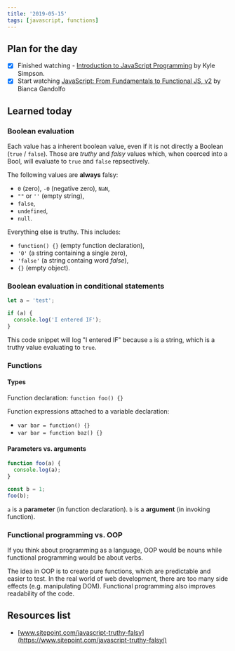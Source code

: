 ```yaml
---
title: '2019-05-15'
tags: [javascript, functions]
---
```


## Plan for the day

- [x] Finished watching - [Introduction to JavaScript Programming](https://frontendmasters.com/courses/javascript-basics/) by Kyle Simpson.
- [x] Start watching [JavaScript: From Fundamentals to Functional JS, v2](https://frontendmasters.com/courses/js-fundamentals-functional-v2/) by Bianca Gandolfo

## Learned today

### Boolean evaluation

Each value has a inherent boolean value, even if it is not directly a Boolean (`true` / `false`). Those are _truthy_ and _falsy_ values which, when coerced into a Bool, will evaluate to `true` and `false` repsectively.

The following values are **always** falsy:

- `0` (zero), `-0` (negative zero), `NaN`,
- `""` or `''` (empty string),
- `false`,
- `undefined`,
- `null`.

Everything else is truthy. This includes:

- `function() {}` (empty function declaration),
- `'0'` (a string containing a single zero),
- `'false'` (a string containg word _false_),
- `{}` (empty object).

### Boolean evaluation in conditional statements

```javascript
let a = 'test';

if (a) {
  console.log('I entered IF');
}
```

This code snippet will log "I entered IF" because `a` is a string, which is a truthy value evaluating to `true`.

### Functions

#### Types

Function declaration: `function foo() {}`

Function expressions attached to a variable declaration:

- `var bar = function() {}`
- `var bar = function baz() {}`

#### Parameters vs. arguments

```javascript
function foo(a) {
  console.log(a);
}

const b = 1;
foo(b);
```

`a` is a **parameter** (in function declaration).
`b` is a **argument** (in invoking function).

### Functional programming vs. OOP

If you think about programming as a language, OOP would be nouns while functional programming would be about verbs.

The idea in OOP is to create pure functions, which are predictable and easier to test. In the real world of web development, there are too many side effects (e.g. manipulating DOM). Functional programming also improves readability of the code.

## Resources list

- [www.sitepoint.com/javascript-truthy-falsy](https://www.sitepoint.com/javascript-truthy-falsy/)
